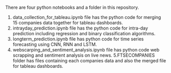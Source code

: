 There are four python notebooks and a folder in this repository.

1. data_collection_for_tableau.ipynb file has the python code for merging 15 companies data together for tableau dashboards.
2. intrayday_prediction.ipynb file has the python code for intra-day prediction including regression and binary classification algorithms.
3. longterm_prediction.ipynb file has python code for time series forecasting using CNN, RNN and LSTM.
4. webscarping_and_sentiment_analysis.ipynb file has python code web scrapping and sentiment analysis on live news.
5.FTSECOMPANIES folder has files containing each companies data and also the merged file for tableau dashboards. 

